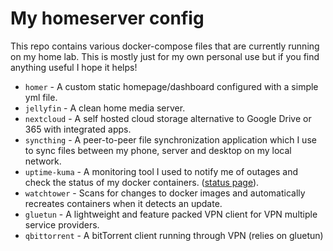 # My homeserver config
This repo contains various docker-compose files that are currently running on my home lab. This is mostly just for my own personal use but if you find anything useful I hope it helps!
- `homer` - A custom static homepage/dashboard configured with a simple yml file.
- `jellyfin` - A clean home media server.
- `nextcloud` - A self hosted cloud storage alternative to Google Drive or 365 with integrated apps.
- `syncthing` - A peer-to-peer file synchronization application which I use to sync files between my phone, server and desktop on my local network.
- `uptime-kuma` - A monitoring tool I used to notify me of outages and check the status of my docker containers. ([status page](https://monitor.kierstro.xyz/status/up)).
- `watchtower` - Scans for changes to docker images and automatically recreates containers when it detects an update.
- `gluetun` - A lightweight and feature packed VPN client for VPN multiple service providers.
- `qbittorrent` - A bitTorrent client running through VPN (relies on gluetun)
